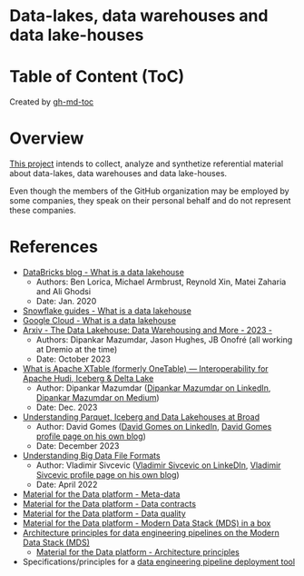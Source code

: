 Data-lakes, data warehouses and data lake-houses
================================================

# Table of Content (ToC)

Created by [gh-md-toc](https://github.com/ekalinin/github-markdown-toc.go)

# Overview
[This project](https://github.com/data-engineering-helpers/data-lakehouse)
intends to collect, analyze and synthetize referential material
about data-lakes, data warehouses and data lake-houses.

Even though the members of the GitHub organization may be employed by
some companies, they speak on their personal behalf and do not represent
these companies.

# References
* [DataBricks blog - What is a data lakehouse](https://www.databricks.com/blog/2020/01/30/what-is-a-data-lakehouse.html)
  * Authors: Ben Lorica, Michael Armbrust, Reynold Xin, Matei Zaharia and Ali Ghodsi
  * Date: Jan. 2020
* [Snowflake guides - What is a data lakehouse](https://www.snowflake.com/guides/what-data-lakehouse/) 
* [Google Cloud - What is a data lakehouse](https://cloud.google.com/discover/what-is-a-data-lakehouse)
* [Arxiv - The Data Lakehouse: Data Warehousing and More - 2023 - ](https://arxiv.org/pdf/2310.08697.pdf)
  * Authors: Dipankar Mazumdar, Jason Hughes, JB Onofré (all working at Dremio at the time)
  * Date: October 2023
* [What is Apache XTable (formerly OneTable) — Interoperability for Apache Hudi, Iceberg & Delta Lake](https://dipankar-tnt.medium.com/onetable-interoperability-for-apache-hudi-iceberg-delta-lake-bb8b27dd288d)
  * Author: Dipankar Mazumdar
    ([Dipankar Mazumdar on LinkedIn](https://www.linkedin.com/in/dipankar-mazumdar/),
    [Dipankar Mazumdar on Medium](https://dipankar-tnt.medium.com/))
  * Date: Dec. 2023
* [Understanding Parquet, Iceberg and Data Lakehouses at Broad](https://davidgomes.com/understanding-parquet-iceberg-and-data-lakehouses-at-broad/)
  * Author: David Gomes
    ([David Gomes on LinkedIn](https://www.linkedin.com/in/davidrfgomes/),
    [David Gomes profile page on his own blog](https://davidgomes.com/about-me/))
  * Date: December 2023
* [Understanding Big Data File Formats](https://www.vladsiv.com/big-data-file-formats/)
  * Author: Vladimir Sivcevic
    ([Vladimir Sivcevic on LinkeDIn](https://www.linkedin.com/in/vladimirsiv/),
    [Vladimir Sivcevic profile page on his own blog](https://www.vladsiv.com/about/))
  * Date: April 2022
* [Material for the Data platform - Meta-data](https://github.com/data-engineering-helpers/metadata)
* [Material for the Data platform - Data contracts](https://github.com/data-engineering-helpers/data-contracts)
* [Material for the Data platform - Data quality](https://github.com/data-engineering-helpers/data-quality/blob/main/README.md)
* [Material for the Data platform - Modern Data Stack (MDS) in a box](https://github.com/data-engineering-helpers/mds-in-a-box/blob/main/README.md)
* [Architecture principles for data engineering pipelines on the Modern Data Stack (MDS)](https://github.com/data-engineering-helpers/architecture-principles)
  + [Material for the Data platform - Architecture principles](https://github.com/data-engineering-helpers/architecture-principles/blob/main/material/README.md)
* Specifications/principles for a
  [data engineering pipeline deployment tool](https://github.com/data-engineering-helpers/data-pipeline-deployment)

